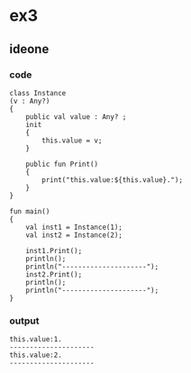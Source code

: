 # ex3
## ideone
### code
    class Instance
    (v : Any?)
    {
    	public val value : Any? ; 
    	init
    	{
    		this.value = v;
    	}
    	
    	public fun Print()
    	{
    		print("this.value:${this.value}.");
    	}
    }
    
    fun main()
    {
    	val inst1 = Instance(1);
    	val inst2 = Instance(2);
    	
    	inst1.Print();
    	println();
    	println("---------------------");
    	inst2.Print();
    	println();
    	println("---------------------");
    }
### output
    this.value:1.
    ---------------------
    this.value:2.
    ---------------------
